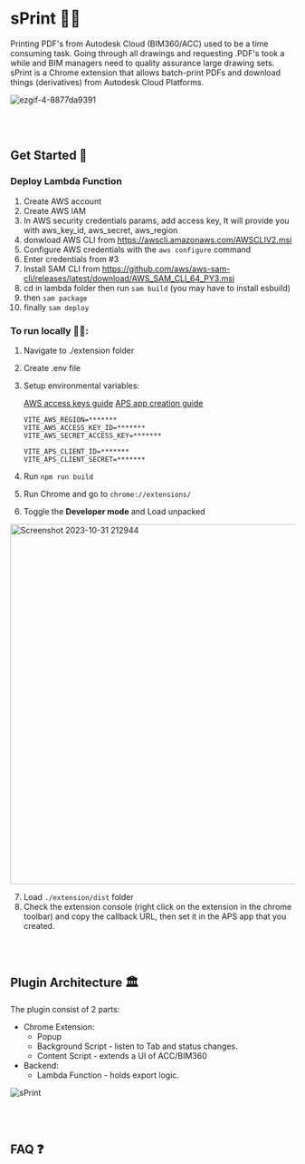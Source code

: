 
# sPrint 🏃‍♂️
Printing PDF's from Autodesk Cloud (BIM360/ACC) used to be a time consuming task. Going through all drawings and requesting .PDF's took a while and BIM managers need to quality assurance large drawing sets. sPrint is a Chrome extension that allows batch-print PDFs and download things (derivatives) from Autodesk Cloud Platforms.

![ezgif-4-8877da9391](https://github.com/PerkinsAndWill-IO/sPrint/assets/62248969/776ef003-92f6-4031-923c-be8ed1508264)

<br/><br/>
## Get Started 🚀
### Deploy Lambda Function

1. Create AWS account
2. Create AWS IAM
3. In AWS security credentials params, add access key, It will provide you with aws_key_id, aws_secret, aws_region
4. donwload AWS CLI from https://awscli.amazonaws.com/AWSCLIV2.msi
5. Configure AWS credentials with the ```aws configure``` command
6. Enter credentials from #3
7. Install SAM CLI from https://github.com/aws/aws-sam-cli/releases/latest/download/AWS_SAM_CLI_64_PY3.msi
8. cd in lambda folder then run ```sam build``` (you may have to install esbuild)
9. then ```sam package```
10. finally ```sam deploy```

    
### To run locally 🧑‍💻:
1. Navigate to ./extension folder
2. Create .env file
3. Setup environmental variables:

    [AWS access keys guide](https://docs.aws.amazon.com/IAM/latest/UserGuide/id_credentials_access-keys.html)
    [APS app creation guide](https://aps.autodesk.com/en/docs/oauth/v1/tutorials/create-app/)
    ```
    VITE_AWS_REGION=*******
    VITE_AWS_ACCESS_KEY_ID=*******
    VITE_AWS_SECRET_ACCESS_KEY=*******
    
    VITE_APS_CLIENT_ID=*******
    VITE_APS_CLIENT_SECRET=*******
    ```
4. Run ```npm run build```
5. Run Chrome and go to ```chrome://extensions/```
6. Toggle the **Developer mode** and Load unpacked 
 <img width="635" alt="Screenshot 2023-10-31 212944" src="https://github.com/PerkinsAndWill-IO/sPrint/assets/62248969/05d24552-91a3-463f-bbb5-f426ee82ae6c">

7. Load ```./extension/dist``` folder
8. Check the extension console (right click on the extension in the chrome toolbar) and copy the callback URL, then set it in the APS app that you created.

<br/><br/>
## Plugin  Architecture 🏛️
The plugin consist of 2 parts:

- Chrome Extension:
  - Popup
  - Background Script - listen to Tab and status changes.
  - Content Script - extends a UI of ACC/BIM360
- Backend:
  - Lambda Function - holds export logic.

![sPrint](https://github.com/PerkinsAndWill-IO/sPrint/assets/62248969/50e0195f-62bb-4108-a5e9-0088fffd77b9)

<br/><br/>
## FAQ ❓
